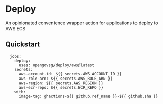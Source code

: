 # Deploy

An opinionated convenience wrapper action for applications to deploy to AWS ECS

## Quickstart

```
  jobs:
    deploy:
      uses: opengovsg/deploy/aws@latest
    secrets:
      aws-account-id: ${{ secrets.AWS_ACCOUNT_ID }}
      aws-role-arn: ${{ secrets.AWS_ROLE_ARN }}
      aws-region: ${{ secrets.AWS_REGION }}
      aws-ecr-repo: ${{ secrets.ECR_REPO }}
    with:
      image-tag: ghactions-${{ github.ref_name }}-${{ github.sha }}
```